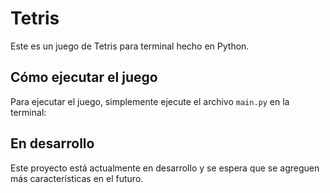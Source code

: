 # Tetris

Este es un juego de Tetris para terminal hecho en Python.

## Cómo ejecutar el juego

Para ejecutar el juego, simplemente ejecute el archivo `main.py` en la terminal:

## En desarrollo

Este proyecto está actualmente en desarrollo y se espera que se agreguen más características en el futuro.
